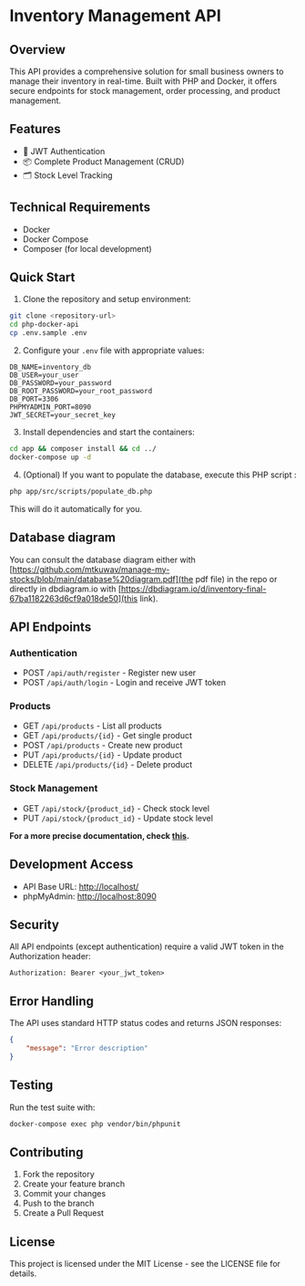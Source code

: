 # Inventory Management API

## Overview

This API provides a comprehensive solution for small business owners to manage their inventory in real-time. Built with PHP and Docker, it offers secure endpoints for stock management, order processing, and product management.

## Features

- 🔐 JWT Authentication
- 📦 Complete Product Management (CRUD)
- 🗂️ Stock Level Tracking
<!-- - 📋 Order Processing System -->
<!-- - 🚚 Delivery Management
- ↩️ Returns Processing -->

## Technical Requirements

- Docker
- Docker Compose
- Composer (for local development)

## Quick Start

1. Clone the repository and setup environment:
```sh
git clone <repository-url>
cd php-docker-api
cp .env.sample .env
```

2. Configure your `.env` file with appropriate values:
```env
DB_NAME=inventory_db
DB_USER=your_user
DB_PASSWORD=your_password
DB_ROOT_PASSWORD=your_root_password
DB_PORT=3306
PHPMYADMIN_PORT=8090
JWT_SECRET=your_secret_key
```

3. Install dependencies and start the containers:
```sh
cd app && composer install && cd ../
docker-compose up -d
```

4. (Optional) If you want to populate the database, execute this PHP script :
```sh
php app/src/scripts/populate_db.php
```
This will do it automatically for you.

## Database diagram

You can consult the database diagram either with [https://github.com/mtkuwav/manage-my-stocks/blob/main/database%20diagram.pdf](the pdf file) in the repo or directly in dbdiagram.io with [https://dbdiagram.io/d/inventory-final-67ba1182263d6cf9a018de50](this link).

## API Endpoints

### Authentication
- POST `/api/auth/register` - Register new user
- POST `/api/auth/login` - Login and receive JWT token

### Products
- GET `/api/products` - List all products
- GET `/api/products/{id}` - Get single product
- POST `/api/products` - Create new product
- PUT `/api/products/{id}` - Update product
- DELETE `/api/products/{id}` - Delete product

<!-- ### Orders
- GET `/api/orders` - List all orders
- POST `/api/orders` - Create new order
- PUT `/api/orders/{id}` - Update order status
- DELETE `/api/orders/{id}` - Cancel order -->

### Stock Management
- GET `/api/stock/{product_id}` - Check stock level
- PUT `/api/stock/{product_id}` - Update stock level

**For a more precise documentation, check [this](./DOCUMENTATION.md).** 

## Development Access

- API Base URL: [http://localhost/](http://localhost/)
- phpMyAdmin: [http://localhost:8090](http://localhost:8090)
<!-- - API Documentation: [http://localhost/api/docs](http://localhost/api/docs) -->

## Security

All API endpoints (except authentication) require a valid JWT token in the Authorization header:
```
Authorization: Bearer <your_jwt_token>
```

## Error Handling

The API uses standard HTTP status codes and returns JSON responses:
```json
{
    "message": "Error description"
}
```

## Testing

Run the test suite with:
```sh
docker-compose exec php vendor/bin/phpunit
```

## Contributing

1. Fork the repository
2. Create your feature branch
3. Commit your changes
4. Push to the branch
5. Create a Pull Request

## License

This project is licensed under the MIT License - see the LICENSE file for details.
